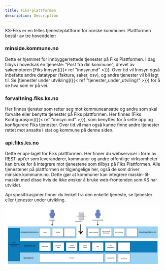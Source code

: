 ```yaml
---
title: Fiks-plattformen
description: Description
---
```


KS-Fiks er en felles tjenesteplattform for norske kommuner. Plattformen består av tre hoveddeler:

### minside.kommune.no
Dette er hjemmet for innbyggerrettede tjenester på Fiks Plattformen. I dag tilbys i hovedsak én tjeneste: "Post fra din kommune", drevet av søkemotoren [Fiks Innsyn]({{< ref "innsyn.md" >}}). Over tid vil Innsyn også inbefatte andre datatyper (faktura, saker, osv), og andre tjenester vil bli lagt til. Se [tjenester under utvikling]({{< ref "tjenester_under_utviling/" >}}) for å se hva som er på vei. 

### forvaltning.fiks.ks.no
Her finnes tjenster som retter seg mot kommuneansatte og andre som skal forvalte eller benytte tjenester på Fiks plattformen. Her finnes [Fiks Konfigurasjon]({{< ref "innsyn.md" >}}), som benyttes for å sette opp og konfigurere Fiks tjenester. Over tid vil man også kunne finne andre tjenester rettet mot ansatte i stat og kommune på denne siden.

### api.fiks.ks.no
Dette er api-laget for Fiks plattformen. Her finner du webservicer i form av REST-api'er som leverandører, kommuner og andre offentlige virksomheter kan bruke for å integrere mot tjenestene som tillbys på Fiks Plattformen. Alle tjenestener på plattformen er tilgjengelige her, også de som driver minside.kommune.no. Dette gjør at kommuner kan integrere maskin-til-maskin med disse hvis de ikke ønsker å bruke web-frontenden som KS har utviklet.

Api spesifikasjoner finner du lenket fra den enkelte tjeneste, se tjenester eller tjenester under utvikling.

![fiks oversikt](images/fiks_diagram.png "Fiks oversikt")






